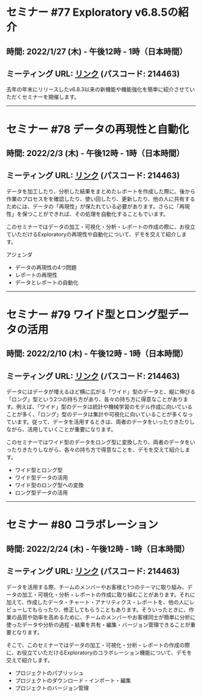 # セミナー #77 Exploratory v6.8.5の紹介

## 時間: 2022/1/27 (木) - 午後12時 - 1時（日本時間）

## ミーティング URL: [リンク](https://us02web.zoom.us/j/331585134?pwd=VGVyeXBRWjFMT2hESFdhSU45Z2d0dz09) (パスコード: 214463)

去年の年末にリリースしたv6.8.3以来の新機能や機能強化を簡単に紹介させていただくセミナーを開催します。

----

# セミナー #78 データの再現性と自動化

## 時間: 2022/2/3 (木) - 午後12時 - 1時（日本時間）

## ミーティング URL: [リンク](https://us02web.zoom.us/j/331585134?pwd=VGVyeXBRWjFMT2hESFdhSU45Z2d0dz09) (パスコード: 214463)


データを加工したり、分析した結果をまとめたレポートを作成した際に、後から作業のプロセスをを確認したり、使い回したり、更新したり、他の人に共有するためには、データの「再現性」が保たれている必要があります。さらに「再現性」を保つことができれば、その処理を自動化することもでいます。

このセミナーではデータの加工・可視化・分析・レポートの作成の際に、お役立ていただけるExploratoryの再現性や自動化について、デモを交えて紹介します。

アジェンダ
* データの再現性の4つ問題
* レポートの再現性
* データとレポートの自動化

----

# セミナー #79 ワイド型とロング型データの活用

## 時間: 2022/2/10 (木) - 午後12時 - 1時（日本時間）

## ミーティング URL: [リンク](https://us02web.zoom.us/j/331585134?pwd=VGVyeXBRWjFMT2hESFdhSU45Z2d0dz09) (パスコード: 214463)

データにはデータが増えるほど横に広がる「ワイド」型のデータと、縦に伸びる「ロング」型という2つの持ち方があり、各々の持ち方に得意なことがあります。例えば、「ワイド」型のデータは統計や機械学習のモデル作成に向いていることが多く、「ロング」型のデータは集計や可視化に向いていることが多くなっています。従って、データを活用するときは、両者のデータをいったりきたりしながら、活用していくことが重要になります。

このセミナーではワイド型のデータをロング型に変換したり、両者のデータをいったりきたりしながら、各々の持ち方で得意なことを、デモを交えて紹介します。

* ワイド型とロング型
* ワイド型データの活用
* ワイド型のロング型への変換
* ロング型データの活用

----

# セミナー #80 コラボレーション

## 時間: 2022/2/24 (木) - 午後12時 - 1時（日本時間）

## ミーティング URL: [リンク](https://us02web.zoom.us/j/331585134?pwd=VGVyeXBRWjFMT2hESFdhSU45Z2d0dz09) (パスコード: 214463)

データを活用する際、チームのメンバーやお客様と1つのテーマに取り組み、データの加工・可視化・分析・レポートの作成に取り組むことがあります。それに加えて、作成したデータ・チャート・アナリティクス・レポートを、他の人にレビューしてもらったり、修正してもらうこともあります。そういったときに、作業の品質や効率を高めるために、チームのメンバーやお客様同士が簡単に分析に使ったデータや分析の過程・結果を共有・編集・バージョン管理できることが重要となります。

そこで、このセミナーではデータの加工・可視化・分析・レポートの作成の際に、お役立ていただけるExploratoryのコラボレーション機能について、デモを交えて紹介します。

* プロジェクトのパブリッシュ
* プロジェクトのダウンロード・インポート・編集
* プロジェクトのバージョン管理
